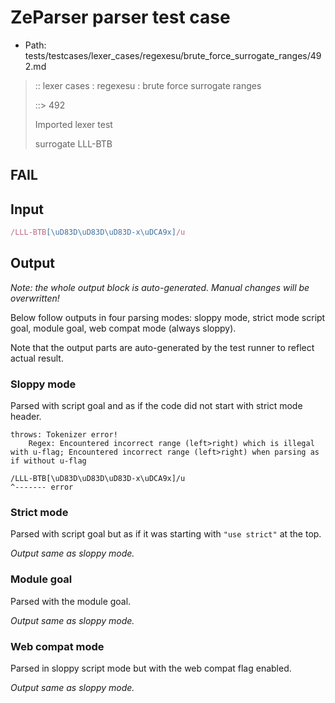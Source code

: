 # ZeParser parser test case

- Path: tests/testcases/lexer_cases/regexesu/brute_force_surrogate_ranges/492.md

> :: lexer cases : regexesu : brute force surrogate ranges
>
> ::> 492
>
> Imported lexer test
>
> surrogate LLL-BTB

## FAIL

## Input

`````js
/LLL-BTB[\uD83D\uD83D\uD83D-x\uDCA9x]/u
`````

## Output

_Note: the whole output block is auto-generated. Manual changes will be overwritten!_

Below follow outputs in four parsing modes: sloppy mode, strict mode script goal, module goal, web compat mode (always sloppy).

Note that the output parts are auto-generated by the test runner to reflect actual result.

### Sloppy mode

Parsed with script goal and as if the code did not start with strict mode header.

`````
throws: Tokenizer error!
    Regex: Encountered incorrect range (left>right) which is illegal with u-flag; Encountered incorrect range (left>right) when parsing as if without u-flag

/LLL-BTB[\uD83D\uD83D\uD83D-x\uDCA9x]/u
^------- error
`````

### Strict mode

Parsed with script goal but as if it was starting with `"use strict"` at the top.

_Output same as sloppy mode._

### Module goal

Parsed with the module goal.

_Output same as sloppy mode._

### Web compat mode

Parsed in sloppy script mode but with the web compat flag enabled.

_Output same as sloppy mode._
